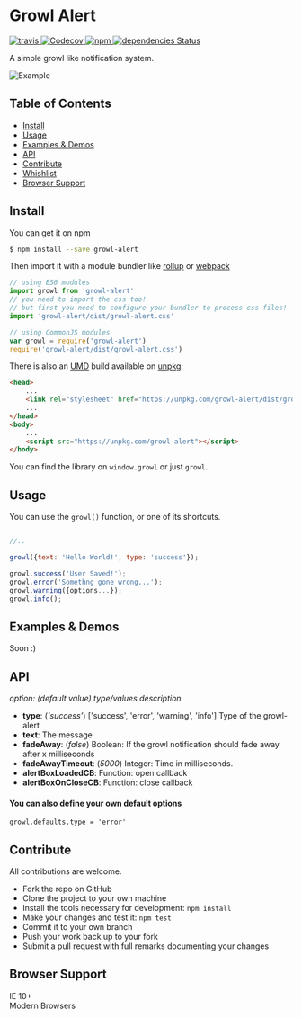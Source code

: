 # Growl Alert

<a href="https://travis-ci.org/vfreitas-/growl-alert">
    <img src="https://travis-ci.org/vfreitas-/growl-alert.svg?branch=master" alt="travis">
</a>
<a href="https://codecov.io/gh/vfreitas-/growl-alert">
  <img src="https://codecov.io/gh/vfreitas-/growl-alert/branch/master/graph/badge.svg" alt="Codecov" />
</a>
<a href="https://www.npmjs.org/package/growl-alert">
  <img src="https://img.shields.io/npm/v/growl-alert.svg?style=flat" alt="npm">
</a>
<a href="https://david-dm.org/vfreitas-/growl-alert">
  <img src="https://david-dm.org/vfreitas-/growl-alert/status.svg" alt="dependencies Status">
</a>

A simple growl like notification system.

<img src="https://github.com/vfreitas-/growl-alert/blob/master/example.png" alt="Example">

## Table of Contents

-   [Install](#install)
-   [Usage](#usage)
-   [Examples & Demos](#examples--demos)
-   [API](#api)
-   [Contribute](#contribute)
-   [Whishlist](#whishlist)
-   [Browser Support](#browser-support)

## Install

You can get it on npm

```sh
$ npm install --save growl-alert
```

Then import it with a module bundler like [rollup](http://rollupjs.org/) or [webpack](https://webpack.js.org/)

```javascript
// using ES6 modules
import growl from 'growl-alert'
// you need to import the css too!
// but first you need to configure your bundler to process css files!
import 'growl-alert/dist/growl-alert.css'

// using CommonJS modules
var growl = require('growl-alert')
require('growl-alert/dist/growl-alert.css')
```

There is also an [UMD](https://github.com/umdjs/umd) build available on [unpkg](https://unpkg.com):

```html
<head>
    ...
    <link rel="stylesheet" href="https://unpkg.com/growl-alert/dist/growl-alert.css"></link>
    ...
</head>
<body>
    ...
    <script src="https://unpkg.com/growl-alert"></script>
</body>
```

You can find the library on `window.growl` or just `growl`.

## Usage

You can use the `growl()` function, or one of its shortcuts.

```javascript

//..

growl({text: 'Hello World!', type: 'success'});

growl.success('User Saved!');
growl.error('Somethng gone wrong...');
growl.warning({options...});
growl.info();

```

## Examples & Demos

Soon :)

## API

*option: (default value) type/values description*

- **type**: (*'success'*) ['success', 'error', 'warning', 'info'] Type of the growl-alert
- **text**: The message
- **fadeAway**: (*false*) Boolean: If the growl notification should fade away after x milliseconds
- **fadeAwayTimeout**: (*5000*) Integer: Time in milliseconds.
- **alertBoxLoadedCB**: Function: open callback
- **alertBoxOnCloseCB**: Function: close callback
 
#### You can also define your own default options

`growl.defaults.type = 'error'`

## Contribute

All contributions are welcome.

- Fork the repo on GitHub
- Clone the project to your own machine
- Install the tools necessary for development: `npm install`
- Make your changes and test it: `npm test` 
- Commit it to your own branch
- Push your work back up to your fork
- Submit a pull request with full remarks documenting your changes


## Browser Support

IE 10+</br>
Modern Browsers
